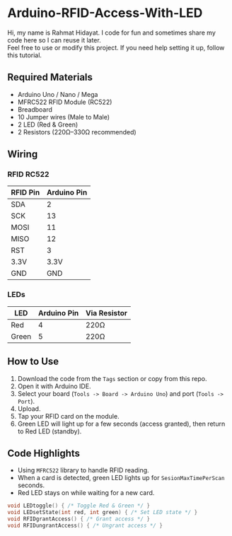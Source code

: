 # Arduino-RFID-Access-With-LED

Hi, my name is Rahmat Hidayat. I code for fun and sometimes share my code here so I can reuse it later.  
Feel free to use or modify this project. If you need help setting it up, follow this tutorial.

## Required Materials
- Arduino Uno / Nano / Mega
- MFRC522 RFID Module (RC522)
- Breadboard
- 10 Jumper wires (Male to Male)
- 2 LED (Red & Green)
- 2 Resistors (220Ω–330Ω recommended)

## Wiring

### RFID RC522
| RFID Pin | Arduino Pin |
|----------|-------------|
| SDA      | 2           |
| SCK      | 13          |
| MOSI     | 11          |
| MISO     | 12          |
| RST      | 3           |
| 3.3V     | 3.3V        |
| GND      | GND         |

### LEDs
| LED | Arduino Pin | Via Resistor |
|-----|-------------|--------------|
| Red | 4           | 220Ω         |
| Green | 5         | 220Ω         |

## How to Use
1. Download the code from the `Tags` section or copy from this repo.
2. Open it with Arduino IDE.
3. Select your board (`Tools -> Board -> Arduino Uno`) and port (`Tools -> Port`).
4. Upload.
5. Tap your RFID card on the module.
6. Green LED will light up for a few seconds (access granted), then return to Red LED (standby).

## Code Highlights
- Using `MFRC522` library to handle RFID reading.
- When a card is detected, green LED lights up for `SesionMaxTimePerScan` seconds.
- Red LED stays on while waiting for a new card.

```cpp
void LEDtoggle() { /* Toggle Red & Green */ }
void LEDsetState(int red, int green) { /* Set LED state */ }
void RFIDgrantAccess() { /* Grant access */ }
void RFIDungrantAccess() { /* Ungrant access */ }

